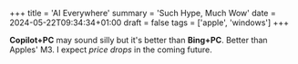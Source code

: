 +++
title = 'AI Everywhere'
summary = 'Such Hype, Much Wow'
date = 2024-05-22T09:34:34+01:00
draft = false
tags = ['apple', 'windows']
+++

**Copilot+PC** may sound silly but it's better than **Bing+PC**.
Better than Apples' M3. I expect *price drops* in the coming future.
